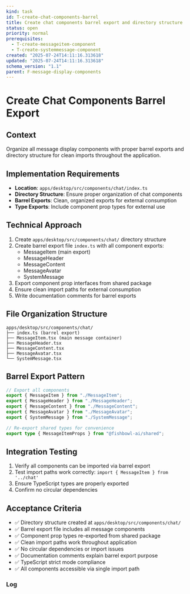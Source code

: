 ```yaml
---
kind: task
id: T-create-chat-components-barrel
title: Create chat components barrel export and directory structure
status: open
priority: normal
prerequisites:
  - T-create-messageitem-component
  - T-create-systemmessage-component
created: "2025-07-24T14:11:16.313618"
updated: "2025-07-24T14:11:16.313618"
schema_version: "1.1"
parent: F-message-display-components
---
```


# Create Chat Components Barrel Export

## Context

Organize all message display components with proper barrel exports and directory structure for clean imports throughout the application.

## Implementation Requirements

- **Location**: `apps/desktop/src/components/chat/index.ts`
- **Directory Structure**: Ensure proper organization of chat components
- **Barrel Exports**: Clean, organized exports for external consumption
- **Type Exports**: Include component prop types for external use

## Technical Approach

1. Create `apps/desktop/src/components/chat/` directory structure
2. Create barrel export file `index.ts` with all component exports:
   - MessageItem (main export)
   - MessageHeader
   - MessageContent
   - MessageAvatar
   - SystemMessage
3. Export component prop interfaces from shared package
4. Ensure clean import paths for external consumption
5. Write documentation comments for barrel exports

## File Organization Structure

```
apps/desktop/src/components/chat/
├── index.ts (barrel export)
├── MessageItem.tsx (main message container)
├── MessageHeader.tsx
├── MessageContent.tsx
├── MessageAvatar.tsx
└── SystemMessage.tsx
```

## Barrel Export Pattern

```typescript
// Export all components
export { MessageItem } from "./MessageItem";
export { MessageHeader } from "./MessageHeader";
export { MessageContent } from "./MessageContent";
export { MessageAvatar } from "./MessageAvatar";
export { SystemMessage } from "./SystemMessage";

// Re-export shared types for convenience
export type { MessageItemProps } from "@fishbowl-ai/shared";
```

## Integration Testing

1. Verify all components can be imported via barrel export
2. Test import paths work correctly: `import { MessageItem } from '../chat'`
3. Ensure TypeScript types are properly exported
4. Confirm no circular dependencies

## Acceptance Criteria

- ✅ Directory structure created at `apps/desktop/src/components/chat/`
- ✅ Barrel export file includes all message components
- ✅ Component prop types re-exported from shared package
- ✅ Clean import paths work throughout application
- ✅ No circular dependencies or import issues
- ✅ Documentation comments explain barrel export purpose
- ✅ TypeScript strict mode compliance
- ✅ All components accessible via single import path

### Log
